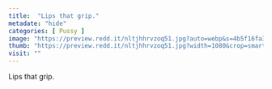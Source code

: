 ```yaml
---
title:  "Lips that grip."
metadate: "hide"
categories: [ Pussy ]
image: "https://preview.redd.it/nltjhhrvzoq51.jpg?auto=webp&s=4b5f16fa34c2e86bfa81fcf5314558e8cc185d83"
thumb: "https://preview.redd.it/nltjhhrvzoq51.jpg?width=1080&crop=smart&auto=webp&s=10ba9791e14cbe85d015e60c519cb0441da1b8f1"
visit: ""
---
```

Lips that grip.

